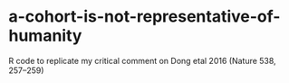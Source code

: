 # a-cohort-is-not-representative-of-humanity
R code to replicate my critical comment on Dong etal 2016 (Nature 538, 257–259)
